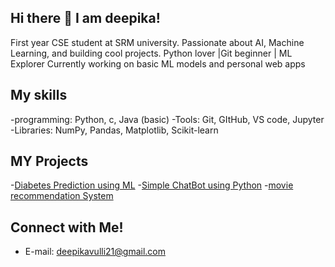 ## Hi there 👋 I am deepika! 

First year CSE student at SRM university.
Passionate about AI, Machine Learning, and building cool projects. 
Python lover |Git beginner | ML Explorer
Currently working on basic ML models and personal web apps

## My skills
-programming: Python, c, Java (basic)
-Tools: Git, GItHub, VS code, Jupyter
-Libraries: NumPy, Pandas, Matplotlib, Scikit-learn

## MY Projects
-[Diabetes Prediction using ML](#)
-[Simple ChatBot using Python](#)
-[movie recommendation System](#)

## Connect with Me!
- E-mail: deepikavulli21@gmail.com
